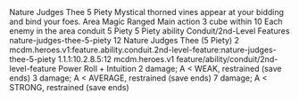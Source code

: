 <ability>
  <name>Nature Judges Thee</name>
  <cost>5 Piety</cost>
  <flavor>Mystical thorned vines appear at your bidding and bind your foes.</flavor>
  <keywords>
    <keyword>Area</keyword>
    <keyword>Magic</keyword>
    <keyword>Ranged</keyword>
  </keywords>
  <type>Main action</type>
  <distance>3 cube within 10</distance>
  <target>Each enemy in the area</target>
  <metadata>
    <class>conduit</class>
    <cost>5 Piety</cost>
    <cost_amount>5</cost_amount>
    <cost_resource>Piety</cost_resource>
    <feature_type>ability</feature_type>
    <file_dpath>Conduit/2nd-Level Features</file_dpath>
    <item_id>nature-judges-thee-5-piety</item_id>
    <item_index>12</item_index>
    <item_name>Nature Judges Thee (5 Piety)</item_name>
    <level>2</level>
    <scc>mcdm.heroes.v1:feature.ability.conduit.2nd-level-feature:nature-judges-thee-5-piety</scc>
    <scdc>1.1.1:10.2.8.5:12</scdc>
    <source>mcdm.heroes.v1</source>
    <type>feature/ability/conduit/2nd-level-feature</type>
  </metadata>
  <effects>
    <effect type="roll">
      <roll>Power Roll + Intuition</roll>
      <t1>2 damage; A &lt; WEAK, restrained (save ends)</t1>
      <t2>3 damage; A &lt; AVERAGE, restrained (save ends)</t2>
      <t3>7 damage; A &lt; STRONG, restrained (save ends)</t3>
    </effect>
  </effects>
</ability>
